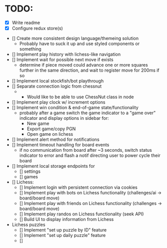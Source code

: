 # TODO:
* [x] Write readme
* [x] Configure redux store(s)
* [] Create more consistent design language/themeing solution
  * Probably have to suck it up and use styled components or something
* [] Implement play history with lichess-like navigation
* [] Implement wait for possible next move if exists
  * determine if piece moved could advance one or more squares further in the same direction, and wait to register move for 200ms if so
* [] Implement local stockfish/bot playthrough
* [] Separate connection logic from chessnut
  * - Would like to be able to use ChessNut class in node
* [] Implement play clock w/ increment options
* [] Implement win condition & end-of-game state/functionality
  * probably after a game switch the game indicator to a "game over" indicator and display options in sidebar for: 
    - New game
    - Export game/copy PGN
    - Open game on lichess
* [] Implement alert method for notifications
* [] Implement timeout handling for board events
  * if no communication from board after ~3 seconds, switch status indicator to error and flash a notif directing user to power cycle their board
* [] Implement local storage endpoints for
  * [] settings
  * [] games
* [] Lichess:
  * [] Implement login with persistent connection via cookies
  * [] Implement play with bots on Lichess functionality (challenges/ai -> board/board move)
  * [] Implement play with friends on Lichess functionality (challenges -> board/board move)
  * [] Implement play randos on Lichess functionality (seek API)
  * [] Build UI to display information from Lichess
* Lichess puzzles
  * [] Implement "set up puzzle by ID" feature
  * [] Implement "set up daily puzzle" feature
  * [] 